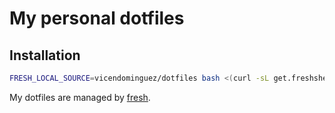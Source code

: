 My personal dotfiles
====================

## Installation

``` sh
FRESH_LOCAL_SOURCE=vicendominguez/dotfiles bash <(curl -sL get.freshshell.com)
```

My dotfiles are managed by [fresh].

[fresh]: http://freshshell.com
